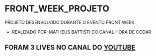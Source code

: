# FRONT_WEEK_PROJETO
PROJETO DESENVOLVIDO DURANTE O EVENTO FRONT WEEK. 

- REALIZADO POR: MATHEUS BATTISTI DO CANAL HORA DE CODAR

## FORAM 3 LIVES NO CANAL DO [YOUTUBE](https://www.youtube.com/@MatheusBattisti/featured)
